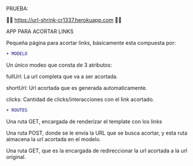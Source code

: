 PRUEBA:

🔴🔴 https://url-shrink-cr1337.herokuapp.com 🔴🔴

APP PARA ACORTAR LINKS

Pequeña página para acortar links, básicamente esta compuesta por:



```diff
+ MODELO
```

Un único modeo que consta de 3 atributos:

fullUrl: La url completa que va a ser acortada.

shortUrl: Url acortada que es generada automaticamente.

clicks: Cantidad de clicks/interacciones con el link acortado.

```diff
+ ROUTES
```

Una ruta GET, encargada de renderizar el template con los links

Una ruta POST, donde se le envía la URL que se busca acortar, y esta ruta almacena la url acortada en el modelo.

Una ruta GET, que es la encargada de redireccionar la url acortada a la url original.

